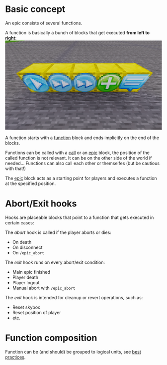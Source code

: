 
# Basic concept

An epic consists of several functions.

A function is basically a bunch of blocks that get executed **from left to right**:
<img src="./pics/basic_concept.png"/>

A function starts with a [function](./blocks/function.md) block and ends implicitly on the end of the blocks.

Functions can be called with a [call](./blocks/call.md) or an [epic](./blocks/epic.md) block, the position of the called function is not relevant.
It can be on the other side of the world if needed...
Functions can also call each other or themselfes (but be cautious with that!)

The [epic](./blocks/epic.md) block acts as a starting point for players and executes a function
at the specified position.

# Abort/Exit hooks

Hooks are placeable blocks that point to a function that gets executed
in certain cases:

The *abort* hook is called if the player aborts or dies:
* On death
* On disconnect
* On `/epic_abort`

The *exit* hook runs on every abort/exit condition:

* Main epic finished
* Player death
* Player logout
* Manual abort with `/epic_abort`

The *exit* hook is intended for cleanup or revert operations, such as:

* Reset skybox
* Reset position of player
* etc.


# Function composition

Function can be (and should) be grouped to logical units, see [best practices](./best-practices.md).
